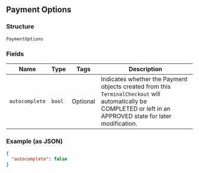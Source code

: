 ## Payment Options

### Structure

`PaymentOptions`

### Fields

| Name | Type | Tags | Description |
|  --- | --- | --- | --- |
| `autocomplete` | `bool` | Optional | Indicates whether the Payment objects created from this `TerminalCheckout` will automatically be<br>COMPLETED or left in an APPROVED state for later modification. |

### Example (as JSON)

```json
{
  "autocomplete": false
}
```

